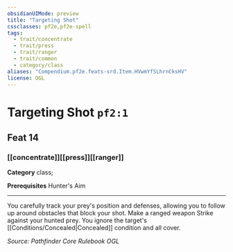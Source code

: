 ```yaml
---
obsidianUIMode: preview
title: "Targeting Shot"
cssclasses: pf2e,pf2e-spell
tags:
  - trait/concentrate
  - trait/press
  - trait/ranger
  - trait/common
  - category/class
aliases: "Compendium.pf2e.feats-srd.Item.HVwmYfSLhrnCksHV"
license: OGL
---
```

# Targeting Shot `pf2:1`
## Feat 14
### [[concentrate]][[press]][[ranger]]

**Category** class; 



**Prerequisites** Hunter's Aim
* * *
You carefully track your prey's position and defenses, allowing you to follow up around obstacles that block your shot. Make a ranged weapon Strike against your hunted prey. You ignore the target's [[Conditions/Concealed|Concealed]] condition and all cover.

*Source: Pathfinder Core Rulebook*
*OGL*